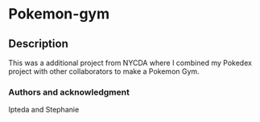 # Pokemon-gym

## Description
This was a additional project from NYCDA where I combined my Pokedex project with other collaborators to make a Pokemon Gym. 

### Authors and acknowledgment
Ipteda and Stephanie

